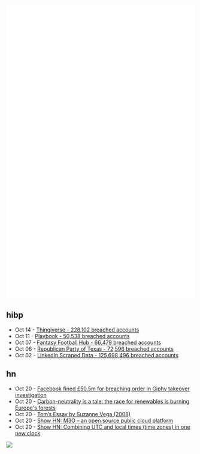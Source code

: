 ![Metrics](https://raw.githubusercontent.com/phixion/phixion/master/metrics.svg)

## hibp

<!--
for https://github.com/phixion/phixion/blob/main/.github/workflows/feeds.yml
-->
<!--START_SECTION:haveibeenpwnd-->
- Oct 14 - [Thingiverse - 228,102 breached accounts](https://haveibeenpwned.com/PwnedWebsites#Thingiverse)
- Oct 11 - [Playbook - 50,538 breached accounts](https://haveibeenpwned.com/PwnedWebsites#Playbook)
- Oct 07 - [Fantasy Football Hub - 66,479 breached accounts](https://haveibeenpwned.com/PwnedWebsites#FantasyFootballHub)
- Oct 06 - [Republican Party of Texas - 72,596 breached accounts](https://haveibeenpwned.com/PwnedWebsites#RepublicanPartyOfTexas)
- Oct 02 - [LinkedIn Scraped Data - 125,698,496 breached accounts](https://haveibeenpwned.com/PwnedWebsites#LinkedInScrape)
<!--END_SECTION:haveibeenpwnd-->

## hn

<!--
for https://github.com/phixion/phixion/blob/main/.github/workflows/feeds.yml
-->
<!--START_SECTION:hn-->
- Oct 20 - [Facebook fined £50.5m for breaching order in Giphy takeover investigation](https://www.theguardian.com/technology/2021/oct/20/facebook-fined-for-breaching-order-in-giphy-takeover-investigation)
- Oct 20 - [Carbon-neutrality is a tale: the race for renewables is burning Europe's forests](https://www.theguardian.com/world/2021/jan/14/carbon-neutrality-is-a-fairy-tale-how-the-race-for-renewables-is-burning-europes-forests)
- Oct 20 - [Tom’s Essay by Suzanne Vega (2008)](https://opinionator.blogs.nytimes.com/2008/09/23/toms-essay/)
- Oct 20 - [Show HN: M3O – an open source public cloud platform](https://blog.m3o.com/2021/10/20/m3o-an-open-source-aws-alternative.html)
- Oct 20 - [Show HN: Combining UTC and local times (time zones) in one new clock](https://thehtime.com)
<!--END_SECTION:hn-->

<!--
for https://yhype.me
-->
![](https://hit.yhype.me/github/profile?user_id=13013670)
